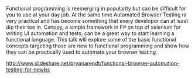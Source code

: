 Functional programming is reemerging in popularity but can be difficult for you to use at your day job. At the same time Automated Browser Testing is very practical and has become something that every developer can at least dip their toe in. Canopy, a simple framework in F# on top of selenium for writing UI automation and tests, can be a great way to start learning a functional language. This talk will explore some of the basic functional concepts targeting those are new to functional programming and show how they can be practically used to automate your browser testing.

http://www.slideshare.net/bryanarendt/functional-browser-automation-testing-for-newbs
